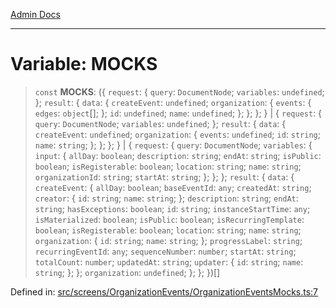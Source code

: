 [Admin Docs](/)

***

# Variable: MOCKS

> `const` **MOCKS**: (\{ `request`: \{ `query`: `DocumentNode`; `variables`: `undefined`; \}; `result`: \{ `data`: \{ `createEvent`: `undefined`; `organization`: \{ `events`: \{ `edges`: `object`[]; \}; `id`: `undefined`; `name`: `undefined`; \}; \}; \}; \} \| \{ `request`: \{ `query`: `DocumentNode`; `variables`: `undefined`; \}; `result`: \{ `data`: \{ `createEvent`: `undefined`; `organization`: \{ `events`: `undefined`; `id`: `string`; `name`: `string`; \}; \}; \}; \} \| \{ `request`: \{ `query`: `DocumentNode`; `variables`: \{ `input`: \{ `allDay`: `boolean`; `description`: `string`; `endAt`: `string`; `isPublic`: `boolean`; `isRegisterable`: `boolean`; `location`: `string`; `name`: `string`; `organizationId`: `string`; `startAt`: `string`; \}; \}; \}; `result`: \{ `data`: \{ `createEvent`: \{ `allDay`: `boolean`; `baseEventId`: `any`; `createdAt`: `string`; `creator`: \{ `id`: `string`; `name`: `string`; \}; `description`: `string`; `endAt`: `string`; `hasExceptions`: `boolean`; `id`: `string`; `instanceStartTime`: `any`; `isMaterialized`: `boolean`; `isPublic`: `boolean`; `isRecurringTemplate`: `boolean`; `isRegisterable`: `boolean`; `location`: `string`; `name`: `string`; `organization`: \{ `id`: `string`; `name`: `string`; \}; `progressLabel`: `string`; `recurringEventId`: `any`; `sequenceNumber`: `number`; `startAt`: `string`; `totalCount`: `number`; `updatedAt`: `string`; `updater`: \{ `id`: `string`; `name`: `string`; \}; \}; `organization`: `undefined`; \}; \}; \})[]

Defined in: [src/screens/OrganizationEvents/OrganizationEventsMocks.ts:7](https://github.com/PalisadoesFoundation/talawa-admin/blob/main/src/screens/OrganizationEvents/OrganizationEventsMocks.ts#L7)
